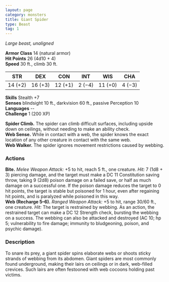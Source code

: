 ```yaml
---
layout: page
category: monsters
title: Giant Spider
type: Beast
tag: 1
---
```

_Large beast, unaligned_

**Armor Class** 14 (natural armor)    
**Hit Points** 26 (4d10 + 4)    
**Speed** 30 ft., climb 30 ft. 

| STR     | DEX     | CON     | INT     | WIS     | CHA     |
|---------|---------|---------|---------|---------|---------|
| 14 (+2) | 16 (+3) | 12 (+1) | 2 (−4)  | 11 (+0) | 4 (−3)  |  

**Skills** Stealth +7    
**Senses** blindsight 10 ft., darkvision 60 ft., passive Perception 10    
**Languages** --    
**Challenge** 1 (200 XP)   

**Spider Climb.** The spider can climb difficult surfaces, including upside down on ceilings, without needing to make an ability check.    
**Web Sense.** While in contact with a web, the spider knows the exact location of any other creature in contact with the same web.   
**Web Walker.** The spider ignores movement restrictions caused by webbing. 

### Actions    
**Bite.** _Melee Weapon Attack:_ +5 to hit, reach 5 ft., one creature. _Hit:_ 7 (1d8 + 3) piercing damage, and the target must make a DC 11 Constitution saving throw, taking 9 (2d8) poison damage on a failed save, or half as much damage on a successful one. If the poison damage reduces the target to 0 hit points, the target is stable but poisoned for 1 hour, even after regaining hit points, and is paralyzed while poisoned in this way.    
**Web (Recharge 5–6).** _Ranged Weapon Attack:_ +5 to hit, range 30/60 ft., one creature. _Hit:_ The target is restrained by webbing. As an action, the restrained target can make a DC 12 Strength check, bursting the webbing on a success. The webbing can also be attacked and destroyed (AC 10; hp 5; vulnerability to fire damage; immunity to bludgeoning, poison, and psychic damage). 

### Description
To snare its prey, a giant spider spins elaborate webs or shoots sticky strands of webbing from its abdomen. Giant spiders are most commonly found underground, making their lairs on ceilings or in dark, web-filled crevices. Such lairs are often festooned with web cocoons holding past victims. 
